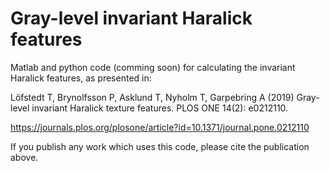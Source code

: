 # Gray-level invariant Haralick features
Matlab and python code (comming soon) for calculating the invariant Haralick features, as presented in: 

Löfstedt T, Brynolfsson P, Asklund T, Nyholm T, Garpebring A (2019) 
Gray-level invariant Haralick texture features. PLOS ONE 14(2): e0212110.

https://journals.plos.org/plosone/article?id=10.1371/journal.pone.0212110

If you publish any work which uses this code, please cite the publication above.
